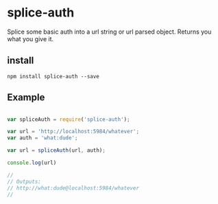# splice-auth

Splice some basic auth into a url string or url parsed object. Returns you what
you give it.

## install

`npm install splice-auth --save`


## Example

```js

var spliceAuth = require('splice-auth');

var url = 'http://localhost:5984/whatever';
var auth = 'what:dude';

var url = spliceAuth(url, auth);

console.log(url)

//
// Outputs:
// http://what:dude@localhost:5984/whatever
//

```
